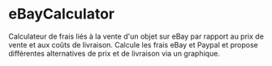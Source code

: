 # eBayCalculator
Calculateur de frais liés à la vente d'un objet sur eBay par rapport au prix de vente et aux coûts de livraison.
Calcule les frais eBay et Paypal et propose différentes alternatives de prix et de livraison via un graphique.
